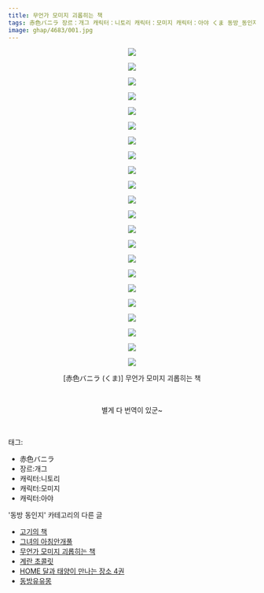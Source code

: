 ```yaml
---
title: 무언가 모미지 괴롭히는 책
tags: 赤色バニラ 장르：개그 캐릭터：니토리 캐릭터：모미지 캐릭터：아야 くま 동방_동인지
image: ghap/4683/001.jpg
---
```

<div class="article">
<p style="text-align: center; clear: none; float: none;"><img src="{{ site.nasurl }}/ghap/4683/001.jpg"/></p>
<p style="text-align: center; clear: none; float: none;"><img src="{{ site.nasurl }}/ghap/4683/002.jpg"/></p>
<p style="text-align: center; clear: none; float: none;"><img src="{{ site.nasurl }}/ghap/4683/003.jpg"/></p>
<p style="text-align: center; clear: none; float: none;"><img src="{{ site.nasurl }}/ghap/4683/004.jpg"/></p>
<p style="text-align: center; clear: none; float: none;"><img src="{{ site.nasurl }}/ghap/4683/005.jpg"/></p>
<p style="text-align: center; clear: none; float: none;"><img src="{{ site.nasurl }}/ghap/4683/006.jpg"/></p>
<p style="text-align: center; clear: none; float: none;"><img src="{{ site.nasurl }}/ghap/4683/007.jpg"/></p>
<p style="text-align: center; clear: none; float: none;"><img src="{{ site.nasurl }}/ghap/4683/008.jpg"/></p>
<p style="text-align: center; clear: none; float: none;"><img src="{{ site.nasurl }}/ghap/4683/009.jpg"/></p>
<p style="text-align: center; clear: none; float: none;"><img src="{{ site.nasurl }}/ghap/4683/010.jpg"/></p>
<p style="text-align: center; clear: none; float: none;"><img src="{{ site.nasurl }}/ghap/4683/011.jpg"/></p>
<p style="text-align: center; clear: none; float: none;"><img src="{{ site.nasurl }}/ghap/4683/012.jpg"/></p>
<p style="text-align: center; clear: none; float: none;"><img src="{{ site.nasurl }}/ghap/4683/013.jpg"/></p>
<p style="text-align: center; clear: none; float: none;"><img src="{{ site.nasurl }}/ghap/4683/014.jpg"/></p>
<p style="text-align: center; clear: none; float: none;"><img src="{{ site.nasurl }}/ghap/4683/015.jpg"/></p>
<p style="text-align: center; clear: none; float: none;"><img src="{{ site.nasurl }}/ghap/4683/016.jpg"/></p>
<p style="text-align: center; clear: none; float: none;"><img src="{{ site.nasurl }}/ghap/4683/017.jpg"/></p>
<p style="text-align: center; clear: none; float: none;"><img src="{{ site.nasurl }}/ghap/4683/018.jpg"/></p>
<p style="text-align: center; clear: none; float: none;"><img src="{{ site.nasurl }}/ghap/4683/019.jpg"/></p>
<p style="text-align: center; clear: none; float: none;"><img src="{{ site.nasurl }}/ghap/4683/020.jpg"/></p>
<p style="text-align: center; clear: none; float: none;"><img src="{{ site.nasurl }}/ghap/4683/021.jpg"/></p>
<p style="text-align: center; clear: none; float: none;"><img src="{{ site.nasurl }}/ghap/4683/022.jpg"/></p>
<p style="text-align: center; clear: none; float: none;">[赤色バニラ (くま)] 무언가 모미지 괴롭히는 책</p>
<p style="text-align: center; clear: none; float: none;"><br/></p>
<p style="text-align: center; clear: none; float: none;">별게 다 번역이 있군~</p>
<p><br/></p>
</div><div class="tagTrail">
<p>태그: </p>
<ul>
<li>赤色バニラ</li>
<li>장르:개그</li>
<li>캐릭터:니토리</li>
<li>캐릭터:모미지</li>
<li>캐릭터:아야</li>
</ul>
</div><div class="another">
<p>'동방 동인지' 카테고리의 다른 글</p>
<ul>
<li><a href="/2018-09-05-ghap_4685">고기의 책</a></li>
<li><a href="/2018-09-05-ghap_4684">그녀의 아침안개풀</a></li>
<li><a href="/2018-09-05-ghap_4683">무언가 모미지 괴롭히는 책</a></li>
<li><a href="/2018-09-05-ghap_4681">계란 초콜릿</a></li>
<li><a href="/2018-09-05-ghap_4680">HOME 달과 태양이 만나는 장소 4권</a></li>
<li><a href="/2018-09-03-ghap_4675">동방유유몽</a></li>
</ul>
</div><div class="cb_module cb_fluid">
<div class="cb_wrt cb_profile">
</div><!-- commentList close -->
</div>